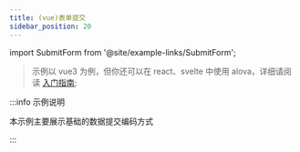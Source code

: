 ```yaml
---
title: (vue)表单提交
sidebar_position: 20
---
```


import SubmitForm from '@site/example-links/SubmitForm';

> 示例以 vue3 为例，但你还可以在 react、svelte 中使用 alova，详细请阅读 [入门指南](/tutorial/getting-started);

<SubmitForm></SubmitForm>

:::info 示例说明

本示例主要展示基础的数据提交编码方式

:::
